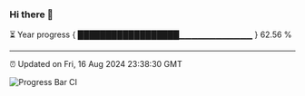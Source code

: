 ### Hi there 👋

⏳ Year progress { ██████████████████▁▁▁▁▁▁▁▁▁▁▁▁ } 62.56 %

---

⏰ Updated on Fri, 16 Aug 2024 23:38:30 GMT

![Progress Bar CI](https://github.com/IshwaranRudhara/GIT-ACTION/workflows/Progress%20Bar%20CI/badge.svg)
